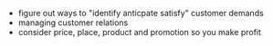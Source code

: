 - figure out ways to "identify anticpate satisfy" customer demands
- managing customer relations
- consider price, place, product and promotion so you make profit